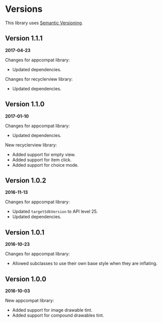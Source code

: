 Versions
========

This library uses [Semantic Versioning](http://semver.org).

Version 1.1.1
-------------

**2017-04-23**

Changes for appcompat library:
- Updated dependencies.

Changes for recyclerview library:
- Updated dependencies.

Version 1.1.0
-------------

**2017-01-10**

Changes for appcompat library:
- Updated dependencies.

New recyclerview library:
- Added support for empty view.
- Added support for item click.
- Added support for choice mode.

Version 1.0.2
-------------

**2016-11-13**

Changes for appcompat library:
- Updated `targetSdkVersion` to API level 25.
- Updated dependencies.

Version 1.0.1
-------------

**2016-10-23**

Changes for appcompat library:
- Allowed subclasses to use their own base style when they are inflating.

Version 1.0.0
-------------

**2016-10-03**

New appcompat library:
- Added support for image drawable tint.
- Added support for compound drawables tint.

